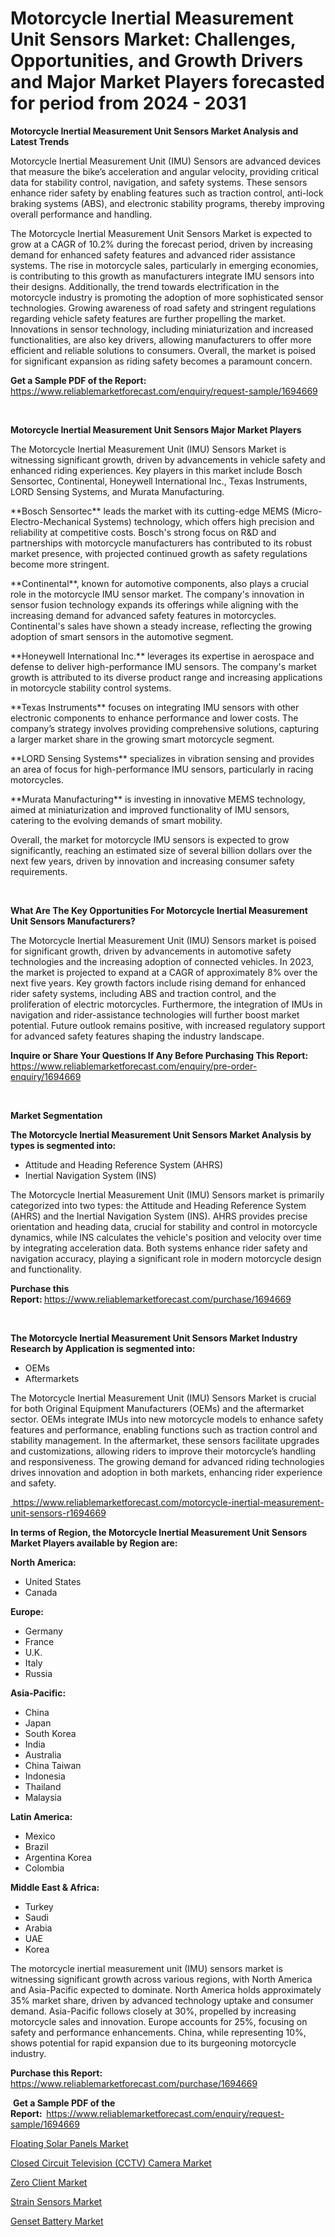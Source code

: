 <p><h1>Motorcycle Inertial Measurement Unit Sensors Market: Challenges, Opportunities, and Growth Drivers and Major Market Players forecasted for period from 2024 - 2031</h1></p><p><strong>Motorcycle Inertial Measurement Unit Sensors Market Analysis and Latest Trends</strong></p>
<p><p>Motorcycle Inertial Measurement Unit (IMU) Sensors are advanced devices that measure the bike’s acceleration and angular velocity, providing critical data for stability control, navigation, and safety systems. These sensors enhance rider safety by enabling features such as traction control, anti-lock braking systems (ABS), and electronic stability programs, thereby improving overall performance and handling.</p><p>The Motorcycle Inertial Measurement Unit Sensors Market is expected to grow at a CAGR of 10.2% during the forecast period, driven by increasing demand for enhanced safety features and advanced rider assistance systems. The rise in motorcycle sales, particularly in emerging economies, is contributing to this growth as manufacturers integrate IMU sensors into their designs. Additionally, the trend towards electrification in the motorcycle industry is promoting the adoption of more sophisticated sensor technologies. Growing awareness of road safety and stringent regulations regarding vehicle safety features are further propelling the market. Innovations in sensor technology, including miniaturization and increased functionalities, are also key drivers, allowing manufacturers to offer more efficient and reliable solutions to consumers. Overall, the market is poised for significant expansion as riding safety becomes a paramount concern.</p></p>
<p><strong>Get a Sample PDF of the Report:&nbsp;</strong> <a href="https://www.reliablemarketforecast.com/enquiry/request-sample/1694669?utm_campaign=1283&utm_medium=2&utm_source=Github&utm_content=ia&utm_term=06102024&utm_id=motorcycle-inertial-measurement-unit-sensors">https://www.reliablemarketforecast.com/enquiry/request-sample/1694669</a></p>
<p>&nbsp;</p>
<p><strong>Motorcycle Inertial Measurement Unit Sensors Major Market Players</strong></p>
<p><p>The Motorcycle Inertial Measurement Unit (IMU) Sensors Market is witnessing significant growth, driven by advancements in vehicle safety and enhanced riding experiences. Key players in this market include Bosch Sensortec, Continental, Honeywell International Inc., Texas Instruments, LORD Sensing Systems, and Murata Manufacturing.</p><p>**Bosch Sensortec** leads the market with its cutting-edge MEMS (Micro-Electro-Mechanical Systems) technology, which offers high precision and reliability at competitive costs. Bosch's strong focus on R&D and partnerships with motorcycle manufacturers has contributed to its robust market presence, with projected continued growth as safety regulations become more stringent.</p><p>**Continental**, known for automotive components, also plays a crucial role in the motorcycle IMU sensor market. The company's innovation in sensor fusion technology expands its offerings while aligning with the increasing demand for advanced safety features in motorcycles. Continental's sales have shown a steady increase, reflecting the growing adoption of smart sensors in the automotive segment.</p><p>**Honeywell International Inc.** leverages its expertise in aerospace and defense to deliver high-performance IMU sensors. The company's market growth is attributed to its diverse product range and increasing applications in motorcycle stability control systems.</p><p>**Texas Instruments** focuses on integrating IMU sensors with other electronic components to enhance performance and lower costs. The company’s strategy involves providing comprehensive solutions, capturing a larger market share in the growing smart motorcycle segment.</p><p>**LORD Sensing Systems** specializes in vibration sensing and provides an area of focus for high-performance IMU sensors, particularly in racing motorcycles.</p><p>**Murata Manufacturing** is investing in innovative MEMS technology, aimed at miniaturization and improved functionality of IMU sensors, catering to the evolving demands of smart mobility.</p><p>Overall, the market for motorcycle IMU sensors is expected to grow significantly, reaching an estimated size of several billion dollars over the next few years, driven by innovation and increasing consumer safety requirements.</p></p>
<p>&nbsp;</p>
<p><strong>What Are The Key Opportunities For Motorcycle Inertial Measurement Unit Sensors Manufacturers?</strong></p>
<p><p>The Motorcycle Inertial Measurement Unit (IMU) Sensors market is poised for significant growth, driven by advancements in automotive safety technologies and the increasing adoption of connected vehicles. In 2023, the market is projected to expand at a CAGR of approximately 8% over the next five years. Key growth factors include rising demand for enhanced rider safety systems, including ABS and traction control, and the proliferation of electric motorcycles. Furthermore, the integration of IMUs in navigation and rider-assistance technologies will further boost market potential. Future outlook remains positive, with increased regulatory support for advanced safety features shaping the industry landscape.</p></p>
<p><strong>Inquire or Share Your Questions If Any Before Purchasing This Report:</strong> <a href="https://www.reliablemarketforecast.com/enquiry/pre-order-enquiry/1694669?utm_campaign=1283&utm_medium=2&utm_source=Github&utm_content=ia&utm_term=06102024&utm_id=motorcycle-inertial-measurement-unit-sensors">https://www.reliablemarketforecast.com/enquiry/pre-order-enquiry/1694669</a></p>
<p>&nbsp;</p>
<p><strong>Market Segmentation</strong></p>
<p><strong>The Motorcycle Inertial Measurement Unit Sensors Market Analysis by types is segmented into:</strong></p>
<p><ul><li>Attitude and Heading Reference System (AHRS)</li><li>Inertial Navigation System (INS)</li></ul></p>
<p><p>The Motorcycle Inertial Measurement Unit (IMU) Sensors market is primarily categorized into two types: the Attitude and Heading Reference System (AHRS) and the Inertial Navigation System (INS). AHRS provides precise orientation and heading data, crucial for stability and control in motorcycle dynamics, while INS calculates the vehicle's position and velocity over time by integrating acceleration data. Both systems enhance rider safety and navigation accuracy, playing a significant role in modern motorcycle design and functionality.</p></p>
<p><strong>Purchase this Report:&nbsp;</strong><a href="https://www.reliablemarketforecast.com/purchase/1694669?utm_campaign=1283&utm_medium=2&utm_source=Github&utm_content=ia&utm_term=06102024&utm_id=motorcycle-inertial-measurement-unit-sensors">https://www.reliablemarketforecast.com/purchase/1694669</a></p>
<p>&nbsp;</p>
<p><strong>The Motorcycle Inertial Measurement Unit Sensors Market Industry Research by Application is segmented into:</strong></p>
<p><ul><li>OEMs</li><li>Aftermarkets</li></ul></p>
<p><p>The Motorcycle Inertial Measurement Unit (IMU) Sensors Market is crucial for both Original Equipment Manufacturers (OEMs) and the aftermarket sector. OEMs integrate IMUs into new motorcycle models to enhance safety features and performance, enabling functions such as traction control and stability management. In the aftermarket, these sensors facilitate upgrades and customizations, allowing riders to improve their motorcycle’s handling and responsiveness. The growing demand for advanced riding technologies drives innovation and adoption in both markets, enhancing rider experience and safety.</p></p>
<p><a href="https://www.reliablemarketforecast.com/motorcycle-inertial-measurement-unit-sensors-r1694669?utm_campaign=1283&utm_medium=2&utm_source=Github&utm_content=ia&utm_term=06102024&utm_id=motorcycle-inertial-measurement-unit-sensors">&nbsp;https://www.reliablemarketforecast.com/motorcycle-inertial-measurement-unit-sensors-r1694669</a></p>
<p><strong>In terms of Region, the Motorcycle Inertial Measurement Unit Sensors Market Players available by Region are:</strong></p>
<p>
    <p> <strong> North America: </strong>
        <ul>
            <li>United States</li>
            <li>Canada</li>
        </ul>
        </p> 
    <p> <strong> Europe: </strong>
        <ul>
            <li>Germany</li>
            <li>France</li>
            <li>U.K.</li>
            <li>Italy</li>
            <li>Russia</li>
        </ul>
        </p> 
    <p> <strong> Asia-Pacific: </strong>
        <ul>
            <li>China</li>
            <li>Japan</li>
            <li>South Korea</li>
            <li>India</li>
            <li>Australia</li>
            <li>China Taiwan</li>
            <li>Indonesia</li>
            <li>Thailand</li>
            <li>Malaysia</li>
        </ul>
        </p> 
    <p> <strong> Latin America: </strong>
        <ul>
            <li>Mexico</li>
            <li>Brazil</li>
            <li>Argentina Korea</li>
            <li>Colombia</li>
        </ul>
        </p> 
    <p> <strong> Middle East & Africa: </strong>
        <ul>
            <li>Turkey</li>
            <li>Saudi</li>
            <li>Arabia</li>
            <li>UAE</li>
            <li>Korea</li>
        </ul>
    </p>
    </p>
<p><p>The motorcycle inertial measurement unit (IMU) sensors market is witnessing significant growth across various regions, with North America and Asia-Pacific expected to dominate. North America holds approximately 35% market share, driven by advanced technology uptake and consumer demand. Asia-Pacific follows closely at 30%, propelled by increasing motorcycle sales and innovation. Europe accounts for 25%, focusing on safety and performance enhancements. China, while representing 10%, shows potential for rapid expansion due to its burgeoning motorcycle industry.</p></p>
<p><strong>Purchase this Report: </strong><a href="https://www.reliablemarketforecast.com/purchase/1694669?utm_campaign=1283&utm_medium=2&utm_source=Github&utm_content=ia&utm_term=06102024&utm_id=motorcycle-inertial-measurement-unit-sensors">https://www.reliablemarketforecast.com/purchase/1694669</a></p>
<p>&nbsp;<strong>Get a Sample PDF of the Report:&nbsp;&nbsp;</strong><a href="https://www.reliablemarketforecast.com/enquiry/request-sample/1694669?utm_campaign=1283&utm_medium=2&utm_source=Github&utm_content=ia&utm_term=06102024&utm_id=motorcycle-inertial-measurement-unit-sensors">https://www.reliablemarketforecast.com/enquiry/request-sample/1694669</a></p>
<p><strong></strong></p>
<p><p><a href="https://issuu.com/reportprime-2/docs/floating-solar-panels-market-size-2_ec9a1a68b62463?utm_campaign=1283&utm_medium=2&utm_source=Github&utm_content=ia&utm_term=06102024&utm_id=motorcycle-inertial-measurement-unit-sensors">Floating Solar Panels Market</a></p><p><a href="https://github.com/dringals/Market-Research-Report-List-6/blob/main/closed-circuit-television-cctv-camera-market.md?utm_campaign=1283&utm_medium=2&utm_source=Github&utm_content=ia&utm_term=06102024&utm_id=motorcycle-inertial-measurement-unit-sensors">Closed Circuit Television (CCTV) Camera Market</a></p><p><a href="https://www.linkedin.com/pulse/competitive-intelligence-zero-client-market-key-players-strategies-dbaoe?utm_campaign=1283&utm_medium=2&utm_source=Github&utm_content=ia&utm_term=06102024&utm_id=motorcycle-inertial-measurement-unit-sensors">Zero Client Market</a></p><p><a href="https://www.linkedin.com/pulse/global-strain-sensors-market-share-growth-opportunities-size-tphhe?utm_campaign=1283&utm_medium=2&utm_source=Github&utm_content=ia&utm_term=06102024&utm_id=motorcycle-inertial-measurement-unit-sensors">Strain Sensors Market</a></p><p><a href="https://issuu.com/reportprime-2/docs/genset-battery-market-size-2030.ppt_ae2da73f852b51?utm_campaign=1283&utm_medium=2&utm_source=Github&utm_content=ia&utm_term=06102024&utm_id=motorcycle-inertial-measurement-unit-sensors">Genset Battery Market</a></p></p>
